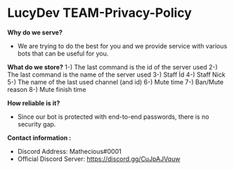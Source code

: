 # LucyDev TEAM-Privacy-Policy
**Why do we serve?**
- We are trying to do the best for you and we provide service with various bots that can be useful for you.

**What do we store?**
1-) The last command is the id of the server used
2-) The last command is the name of the server used
3-) Staff İd
4-) Staff Nick
5-) The name of the last used channel (and id)
6-) Mute time
7-) Ban/Mute reason
8-) Mute finish time

**How reliable is it?**
- Since our bot is protected with end-to-end passwords, there is no security gap.

**Contact information :**
- Discord Address: Mathecious#0001
- Official Discord Server: https://discord.gg/CuJpAJVquw
